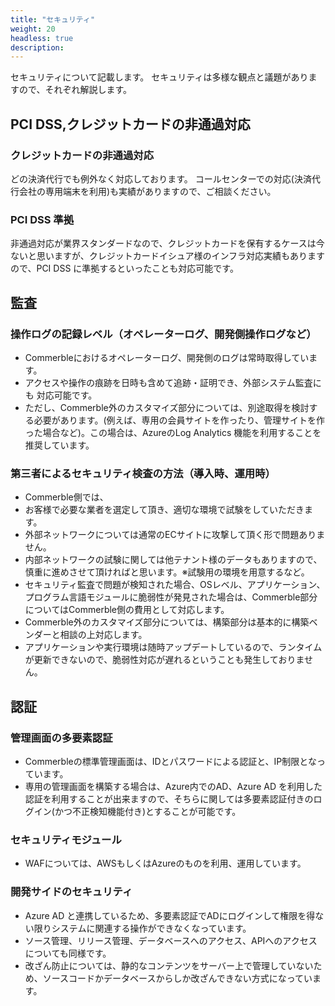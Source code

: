 ```yaml
---
title: "セキュリティ"
weight: 20
headless: true
description: 
---
```


セキュリティについて記載します。
セキュリティは多様な観点と議題がありますので、それぞれ解説します。

## PCI DSS,クレジットカードの非通過対応

### クレジットカードの非通過対応

どの決済代行でも例外なく対応しております。
コールセンターでの対応(決済代行会社の専用端末を利用)も実績がありますので、ご相談ください。

### PCI DSS 準拠

非通過対応が業界スタンダードなので、クレジットカードを保有するケースは今ないと思いますが、クレジットカードイシュア様のインフラ対応実績もありますので、PCI DSS に準拠するといったことも対応可能です。


## 監査

### 操作ログの記録レベル（オペレーターログ、開発側操作ログなど）

- Commerbleにおけるオペレーターログ、開発側のログは常時取得しています。
- アクセスや操作の痕跡を日時も含めて追跡・証明でき、外部システム監査にも 対応可能です。
- ただし、Commerble外のカスタマイズ部分については、別途取得を検討する必要があります。(例えば、専用の会員サイトを作ったり、管理サイトを作った場合など)。この場合は、AzureのLog Analytics 機能を利⽤することを推奨しています。

### 第三者によるセキュリティ検査の⽅法（導⼊時、運⽤時）

- Commerble側では、
- お客様で必要な業者を選定して頂き、適切な環境で試験をしていただきます。
- 外部ネットワークについては通常のECサイトに攻撃して頂く形で問題ありません。
- 内部ネットワークの試験に関しては他テナント様のデータもありますので、慎重に進めさせて頂ければと思います。※試験用の環境を用意するなど。
- セキュリティ監査で問題が検知された場合、OSレベル、アプリケーション、プログラム言語モジュールに脆弱性が発見された場合は、Commerble部分についてはCommerble側の費用として対応します。
- Commerble外のカスタマイズ部分については、構築部分は基本的に構築ベンダーと相談の上対応します。
- アプリケーションや実行環境は随時アップデートしているので、ランタイムが更新できないので、脆弱性対応が遅れるということも発生しておりません。

## 認証

### 管理画面の多要素認証

- Commerbleの標準管理画面は、IDとパスワードによる認証と、IP制限となっています。
- 専用の管理画面を構築する場合は、Azure内でのAD、Azure AD を利⽤した認証を利用することが出来ますので、そちらに関しては多要素認証付きのログイン(かつ不正検知機能付き)とすることが可能です。

### セキュリティモジュール

- WAFについては、AWSもしくはAzureのものを利⽤、運用しています。

### 開発サイドのセキュリティ

- Azure AD と連携しているため、多要素認証でADにログインして権限を得ない限りシステムに関連する操作ができなくなっています。
- ソース管理、リリース管理、データベースへのアクセス、APIへのアクセスについても同様です。
- 改ざん防⽌については、静的なコンテンツをサーバー上で管理していないため、ソースコードかデータベースからしか改ざんできない方式になっています。


